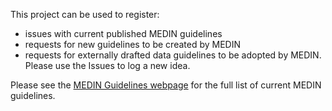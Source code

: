 This project can be used to register:
- issues with current published MEDIN guidelines
- requests for new guidelines to be created by MEDIN 
- requests for externally drafted data guidelines to be adopted by MEDIN. 
Please use the Issues to log a new idea.

Please see the [MEDIN Guidelines webpage](https://medin.org.uk/data-standards/medin-data-guidelines) for the full list of current MEDIN guidelines.
